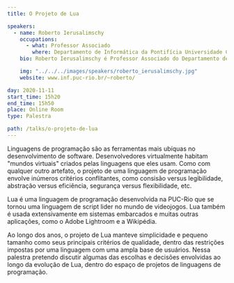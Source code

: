 ```yaml
---
title: O Projeto de Lua

speakers:
  - name: Roberto Ierusalimschy
    occupations:
      - what: Professor Associado
        where: Departamento de Informática da Pontifícia Universidade Católica do Rio de Janeiro
    bio: Roberto Ierusalimschy é Professor Associado do Departamento de Informática na PUC-Rio, onde trabalha com desenvolvimento e implementação de linguagens de programação. Roberto é também o arquiteto principal da linguagem Lua. Em 2012 foi Tinker Professor na Universidade Stanford. Em 2013 recebeu o Prêmio do Mérito Científico da Sociedade Brasileira de Computação. Roberto é palestrante senior da SBC, foi Distinguished Speaker da ACM e é membro do grupo de trabalho em Projeto de Linguagens da IFIP.

    img: "../../../images/speakers/roberto_ierusalimschy.jpg"
    website: www.inf.puc-rio.br/~roberto/

day: 2020-11-11
start_time: 15h20
end_time: 15h50
place: Online Room
type: Palestra

path: /talks/o-projeto-de-lua
---
```


Linguagens de programação são as ferramentas mais ubíquas no desenvolvimento de software. Desenvolvedores virtualmente habitam "mundos virtuais" criados pelas linguagens que eles usam. Como com qualquer outro artefato, o projeto de uma linguagem de programação envolve inúmeros critérios conflitantes, como consisão versus legibilidade, abstração versus eficiência, segurança versus flexibilidade, etc.

Lua é uma linguagem de programação desenvolvida na PUC-Rio que se tornou uma linguagem de script lider no mundo de videojogos. Lua também é usada extensivamente em sistemas embarcados e muitas outras aplicações, como o Adobe Lightroom e a Wikipédia.

Ao longo dos anos, o projeto de Lua manteve simplicidade e pequeno tamanho como seus principais critérios de qualidade, dentro das restrições impostas por uma linguagem com uma ampla base de usuários. Nessa palestra pretendo discutir algumas das escolhas e decisões envolvidas ao longo da evolução de Lua, dentro do espaço de projetos de linguagens de programação.

